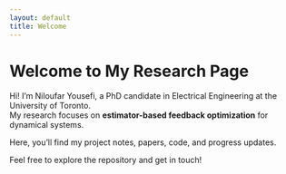 ```yaml
---
layout: default
title: Welcome
---
```


# Welcome to My Research Page

Hi! I’m Niloufar Yousefi, a PhD candidate in Electrical Engineering at the University of Toronto.  
My research focuses on **estimator-based feedback optimization** for dynamical systems.  

Here, you’ll find my project notes, papers, code, and progress updates.

Feel free to explore the repository and get in touch!
